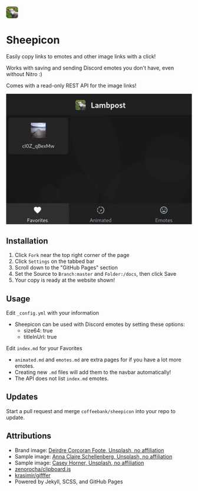 ![Picture of a lamb](https://raw.githubusercontent.com/coffeebank/lambpost/master/lambpost.png)

# Sheepicon

Easily copy links to emotes and other image links with a click!

Works with saving and sending Discord emotes you don't have, even without Nitro :)

Comes with a read-only REST API for the image links!

![Usage preview](https://raw.githubusercontent.com/coffeebank/lambpost/master/sample.gif)


## Installation

1. Click `Fork` near the top right corner of the page
1. Click `Settings` on the tabbed bar
1. Scroll down to the "GitHub Pages" section
1. Set the Source to `Branch:master` and `Folder:/docs`, then click Save
1. Your copy is ready at the website shown!


## Usage

Edit `_config.yml` with your information
  - Sheepicon can be used with Discord emotes by setting these options:
    - size64: true
    - titleInUrl: true

Edit `index.md` for your Favorites
  - `animated.md` and `emotes.md` are extra pages for if you have a lot more emotes.
  - Creating new `.md` files will add them to the navbar automatically!
  - The API does not list `index.md` emotes.


## Updates

Start a pull request and merge `coffeebank/sheepicon` into your repo to update.


## Attributions

- Brand image: [Deirdre Corcoran Foote, Unsplash, no affiliation](https://unsplash.com/photos/kGLbAP1XzAI)
- Sample image: [Anna Claire Schellenberg, Unsplash, no affiliation](https://unsplash.com/photos/cI0Z_qBexMw)
- Sample image: [Casey Horner, Unsplash, no affiliation](https://unsplash.com/photos/SLsXjFp4YGA)
- [zenorocha/clipboard.js](https://github.com/zenorocha/clipboard.js/)
- [krasimir/gifffer](https://github.com/krasimir/gifffer/)
- Powered by Jekyll, SCSS, and GitHub Pages